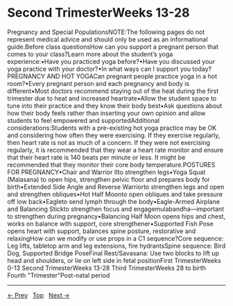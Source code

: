 # Second TrimesterWeeks 13-28

Pregnancy and Special PopulationsNOTE:The following pages do not represent medical advice and should only be used as an informational guide.Before class questionsHow can you support a pregnant person that comes to your class?Learn more about the student’s yoga experience:•Have you practiced yoga before?•Have you discussed your yoga practice with your doctor?•In what ways can I support you today?PREGNANCY AND HOT YOGACan pregnant people practice yoga in a hot room?•Every pregnant person and each pregnancy and body is different•Most doctors recommend staying out of the heat during the first trimester due to heat and increased heartrate•Allow the student space to tune into their practice and they know their body best•Ask questions about how their body feels rather than inserting your own opinion and allow students to feel empowered and supportedAdditional considerations:Students with a pre-existing hot yoga practice may be OK and considering how often they were exercising. If they exercise regularly, then heart rate is not as much of a concern. If they were not exercising regularly, it is recommended that they wear a heart rate monitor and ensure that their heart rate is 140 beats per minute or less. It might be recommended that they monitor their core body temperature.POSTURES FOR PREGNANCY•Chair and Warrior IIto strengthen legs•Yoga Squat (Malasana) to open hips, strengthen pelvic floor and prepares body for birth•Extended Side Angle and Reverse Warriorto strengthen legs and open and strengthen obliques•Hot Half Moonto open obliques and take pressure off low back•Eagleto send lymph through the body•Eagle-Armed Airplane and Balancing Stickto strengthen focus and engagemulabandha—important to strengthen during pregnancy•Balancing Half Moon opens hips and chest, works on balance with support, core strengthener•Supported Fish Pose opens heart with support, balances spine posture, restorative and relaxingHow can we modify or use props in a C1 sequence?Core sequence: Leg lifts, tabletop arm and leg extensions, fire hydrantsSpine sequence: Bird Dog, Supported Bridge PoseFinal Rest/Savasana: Use two blocks to lift up head and shoulders, or lie on left side in fetal positionFirst TrimesterWeeks 0-13
Second TrimesterWeeks 13-28
Third TrimesterWeeks 28 to birth
Fourth "Trimester"Post-natal period


---
[← Prev](/pages/page-306.md) &nbsp; [Top](/index.md) &nbsp; [Next →](/pages/page-308.md)
